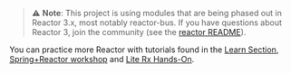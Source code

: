 > :warning: **Note**: This project is using modules that are being phased out
in Reactor 3.x, most notably reactor-bus. If you have questions about Reactor 3, join the
community (see the [reactor README](https://github.com/reactor/reactor/blob/master/README.md)).

You can practice more Reactor with tutorials found in the [Learn Section](https://projectreactor.io/learn), [Spring+Reactor workshop](https://github.com/reactor/head-first-reactive-with-spring-and-reactor) and [Lite Rx Hands-On](https://github.com/reactor/lite-rx-api-hands-on).
